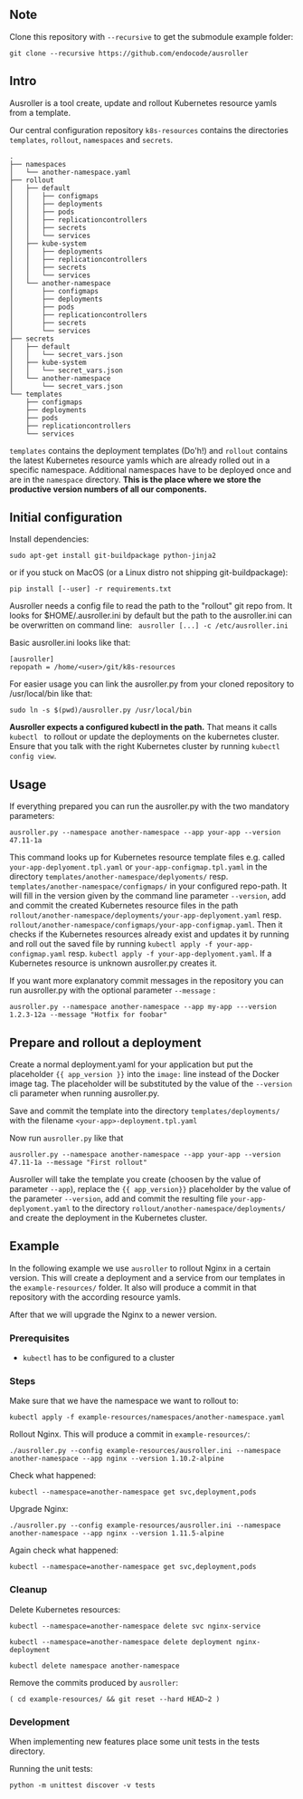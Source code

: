 ## Note

Clone this repository with `--recursive` to get the submodule example folder:
```
git clone --recursive https://github.com/endocode/ausroller
```

## Intro

Ausroller is a tool create, update and rollout Kubernetes resource yamls from a template.

Our central configuration repository ``k8s-resources`` contains the
directories ``templates``, ``rollout``, ``namespaces`` and ``secrets``.

```
.
├── namespaces
│   └── another-namespace.yaml
├── rollout
│   ├── default
│   │   ├── configmaps
│   │   ├── deployments
│   │   ├── pods
│   │   ├── replicationcontrollers
│   │   ├── secrets
│   │   └── services
│   ├── kube-system
│   │   ├── deployments
│   │   ├── replicationcontrollers
│   │   ├── secrets
│   │   └── services
│   └── another-namespace
│       ├── configmaps
│       ├── deployments
│       ├── pods
│       ├── replicationcontrollers
│       ├── secrets
│       └── services
├── secrets
│   ├── default
│   │   └── secret_vars.json
│   ├── kube-system
│   │   └── secret_vars.json
│   └── another-namespace
│       └── secret_vars.json
└── templates
    ├── configmaps
    ├── deployments
    ├── pods
    ├── replicationcontrollers
    └── services
```
`templates` contains the deployment templates (Do'h!) and `rollout` contains the
 latest Kubernetes resource yamls which are already rolled out in a specific
namespace. Additional namespaces have to be deployed once and are in the
`namespace` directory. __This is the place where we store the productive
version numbers of all our components.__



## Initial configuration

Install dependencies:
```
sudo apt-get install git-buildpackage python-jinja2
```

or if you stuck on MacOS (or a Linux distro not shipping git-buildpackage):
```
pip install [--user] -r requirements.txt
```

Ausroller needs a config file to read the path to the "rollout" git repo from.
It looks for $HOME/.ausroller.ini by default but the path to the ausroller.ini
can be overwritten on command line: ``` ausroller [...] -c /etc/ausroller.ini```


Basic ausroller.ini looks like that:
```
[ausroller]
repopath = /home/<user>/git/k8s-resources
```

For easier usage you can link the ausroller.py from your cloned repository to
/usr/local/bin like that:
```
sudo ln -s $(pwd)/ausroller.py /usr/local/bin
```

__Ausroller expects a configured kubectl in the path.__
That means it calls  ```kubectl ``` to rollout or update the deployments on the
kubernetes cluster. Ensure that you talk with the right Kubernetes cluster
by running ```kubectl config view```.



## Usage

If everything prepared you can run the ausroller.py with the two mandatory parameters:

```
ausroller.py --namespace another-namespace --app your-app --version 47.11-1a
```

This command looks up for Kubernetes resource template files e.g. called
```your-app-deplyoment.tpl.yaml``` or ```your-app-configmap.tpl.yaml``` in the
directory ```templates/another-namespace/deplyoments/``` resp.
```templates/another-namespace/configmaps/``` in your configured repo-path. It
will fill in the version given by the command line parameter ```--version```,
add and commit the created Kubernetes resource files in the path
```rollout/another-namespace/deployments/your-app-deplyoment.yaml``` resp.
```rollout/another-namespace/configmaps/your-app-configmap.yaml```. Then it
checks if the Kubernetes resources already exist and updates it by running and
roll out the saved file by running ```kubectl apply -f
your-app-configmap.yaml``` resp. ```kubectl apply -f
your-app-deplyoment.yaml```. If a Kubernetes resource is unknown ausroller.py
creates it.

If you want more explanatory commit messages in the repository you can run ausroller.py with the optional parameter ```--message``` :
```
ausroller.py --namespace another-namespace --app my-app ---version 1.2.3-12a --message "Hotfix for foobar"
```


## Prepare and rollout a deployment

Create a normal deployment.yaml for your application but put the placeholder ` {{ app_version }} ` into the `image:` line instead of the Docker image tag. The placeholder will be substituted by the value of the `--version` cli parameter when running ausroller.py.

Save and commit the template into the directory `templates/deployments/` with the
filename  `<your-app>-deployment.tpl.yaml`

Now run `ausroller.py` like that
```
ausroller.py --namespace another-namespace --app your-app --version 47.11-1a --message "First rollout"
```

Ausroller will take the template you create (choosen by the value of parameter `--app`), replace the `{{ app_version}}` placeholder by the value of the parameter `--version`, add and commit the resulting file `your-app-deplyoment.yaml` to the directory `rollout/another-namespace/deployments/` and create the deployment in the Kubernetes cluster.

## Example

In the following example we use `ausroller` to rollout Nginx in a certain
version. This will create a deployment and a service from our templates in the
`example-resources/` folder. It also will produce a commit in that repository
with the according resource yamls.

After that we will upgrade the Nginx to a newer version.


### Prerequisites

* `kubectl` has to be configured to a cluster

### Steps

Make sure that we have the namespace we want to rollout to:
```
kubectl apply -f example-resources/namespaces/another-namespace.yaml
```

Rollout Nginx. This will produce a commit in `example-resources/`:
```
./ausroller.py --config example-resources/ausroller.ini --namespace another-namespace --app nginx --version 1.10.2-alpine
```

Check what happened:
```
kubectl --namespace=another-namespace get svc,deployment,pods
```

Upgrade Nginx:

```
./ausroller.py --config example-resources/ausroller.ini --namespace another-namespace --app nginx --version 1.11.5-alpine
```

Again check what happened:
```
kubectl --namespace=another-namespace get svc,deployment,pods
```

### Cleanup

Delete Kubernetes resources:

```
kubectl --namespace=another-namespace delete svc nginx-service
```

```
kubectl --namespace=another-namespace delete deployment nginx-deployment
```

```
kubectl delete namespace another-namespace
```

Remove the commits produced by `ausroller`:
```
( cd example-resources/ && git reset --hard HEAD~2 )
```

### Development

When implementing new features place some unit tests in the tests directory.

Running the unit tests:

```
python -m unittest discover -v tests
```
